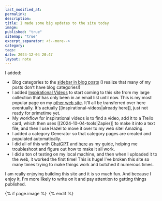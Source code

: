 ```yaml
---
last_modified_at: 
permalink: 
description: 
title: I made some big updates to the site today
image: 
published: "true"
sitemap: "true"
excerpt_separator: <!--more-->
category: 
tags: 
date: 2024-12-04 20:47
layout: note
---
```

I added: 
- Blog categories to the [sidebar in blog posts](https://jethro.site/mastermind/2020/03/26/how-we-set-goals-in-the-mastermind/) (I realize that many of my posts don't have blog categories!)
- I added [Inspirational Videos](https://jethro.site/categories/inspiration/) to start coming to this site from my large collection that has only been in an email list until now. This is my most popular page on my [other web site](https://www.jethrojones.com/inspirational-videos). It'll all be transferred over here eventually. It's actually [[inspirational-videos|already here]], just not ready for primetime yet.
- My workflow for inspirational videos is to find a video, add it to a Trello card, which then uses [[2024-10-04-tools|Zapier]] to make it into a text file, and then I use Hazel to move it over to my web site! Amazing. 
- I added a category Generator so that category pages are created and populated automatically. 
- I did all of this with [ChatGPT](https://chatgpt.com/share/67513047-c9a4-800f-91ec-88087d2ac3aa) and [here](https://chatgpt.com/share/675142ff-1d58-800f-a81a-b2a78f6da60b) as my guide, helping me troubleshoot and figure out how to make it all work. 
- I did a ton of testing on my local machine, and then when I uploaded it to the web, it worked the first time! This is huge! I've broken this site so many times trying to make things work and botched it numerous times. 

I am really enjoying building this site and it is so much fun. And because I enjoy it, I'm more likely to write on it and pay attention to getting things published. 

{% if page.image %} <img src="{{ page.image }}" alt=""> {% endif %}
